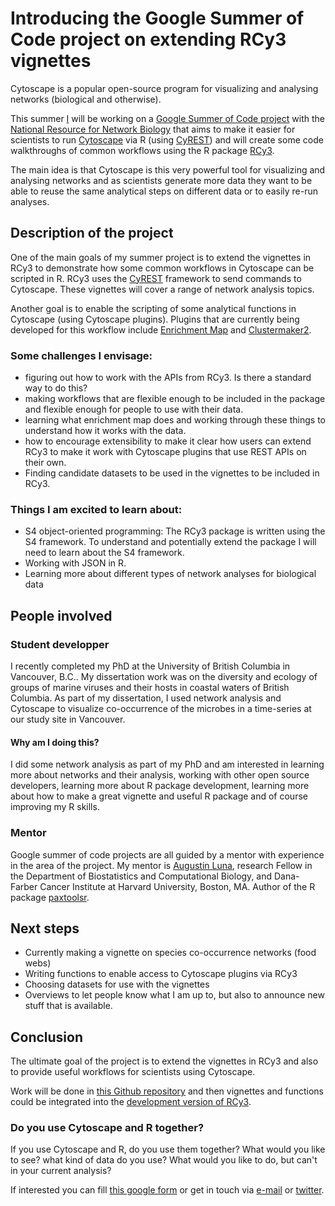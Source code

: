 # Introducing the Google Summer of Code project on extending RCy3 vignettes

Cytoscape is a popular open-source program for visualizing and analysing networks (biological and otherwise).

This summer [I](www.juliagustavsen.com) will be working on a [Google Summer of Code project](https://summerofcode.withgoogle.com/projects/#6682250145955840) with the [National Resource for Network Biology](http://nrnb.org/) that aims to make it easier for scientists to run [Cytoscape](http://www.cytoscape.org/) via R (using [CyREST](https://github.com/cytoscape/cyREST)) and will create some code walkthroughs of common workflows using the R package [RCy3](https://bioconductor.org/packages/release/bioc/html/RCy3.html). 

The main idea is that Cytoscape is this very powerful tool for visualizing and analysing networks and as scientists generate more data they want to be able to reuse the same analytical steps on different data or to easily re-run analyses.

## Description of the project

One of the main goals of my summer project is to extend the vignettes in RCy3 to demonstrate how some common workflows in Cytoscape can be scripted in R. RCy3 uses the [CyREST](https://github.com/cytoscape/cyREST) framework to send commands to Cytoscape. These vignettes will cover a range of network analysis topics. 

Another goal is to enable the scripting of some analytical functions in Cytoscape (using Cytoscape plugins). Plugins that are currently being developed for this workflow include [Enrichment Map](http://www.baderlab.org/Software/EnrichmentMap) and [Clustermaker2](http://www.cgl.ucsf.edu/cytoscape/clusterMaker2/clusterMaker2.shtml). 


### Some challenges I envisage: 

- figuring out how to work with the APIs from RCy3. Is there a standard way to do this?
- making workflows that are flexible enough to be included in the package and flexible enough for people to use with their data.
- learning what enrichment map does and working through these things to understand how it works with the data. 
- how to encourage extensibility to make it clear how users can extend RCy3 to make it work with Cytoscape plugins that use REST APIs on their own. 
- Finding candidate datasets to be used in the vignettes to be included in RCy3.

### Things I am excited to learn about:

- S4 object-oriented programming: The RCy3 package is written using the S4 framework. To understand and potentially extend the package I will need to learn about the S4 framework.
- Working with JSON in R.
- Learning more about different types of network analyses for biological data

## People involved

### Student developper

I recently completed my PhD at the University of British Columbia in Vancouver, B.C.. My dissertation work was on the diversity and ecology of groups of marine viruses and their hosts in coastal waters of British Columbia. As part of my dissertation, I used network analysis and Cytoscape to visualize co-occurrence of the microbes in a time-series at our study site in Vancouver. 

#### Why am I doing this?

I did some network analysis as part of my PhD and am interested in learning more about networks and their analysis, working with other open source developers, learning more about R package development, learning more about how to make a great vignette and useful R package and of course improving my R skills. 

### Mentor 

Google summer of code projects are all guided by a mentor with experience in the area of the project. My mentor is [Augustin Luna](http://lunean.com/), research Fellow in the Department of Biostatistics and Computational Biology, and Dana-Farber Cancer Institute at Harvard University, Boston, MA. Author of the R package [paxtoolsr](https://github.com/BioPAX/paxtoolsr).

## Next steps 

- Currently making a vignette on species co-occurrence networks (food webs)
- Writing functions to enable access to Cytoscape plugins via RCy3
- Choosing datasets for use with the vignettes
- Overviews to let people know what I am up to, but also to announce new stuff that is available.

## Conclusion

The ultimate goal of the project is to extend the vignettes in RCy3 and also to provide useful workflows for scientists using Cytoscape. 

Work will be done in [this Github repository](https://github.com/jooolia/gsoc_Rcy3_vignettes) and then vignettes and functions could be integrated into the [development version of RCy3](https://github.com/tmuetze/Bioconductor_RCy3_the_new_RCytoscape). 

### Do you use Cytoscape and R together? 

If you use Cytoscape and R, do you use them together? What would you like to see? what kind of data do you use? What would you like to do, but can't in your current analysis?

If interested you can fill [this google form](https://docs.google.com/forms/d/1_XsAFzIE1YQbBnLRdql2KLpYo4namn7PPdsVhX7CpD0/viewform?c=0&w=1&usp=mail_form_link) or get in touch via [e-mail](mailto:j.gustavsen@gmail.com) or [twitter](http://twitter.com/JuliaGustavsen).

 
